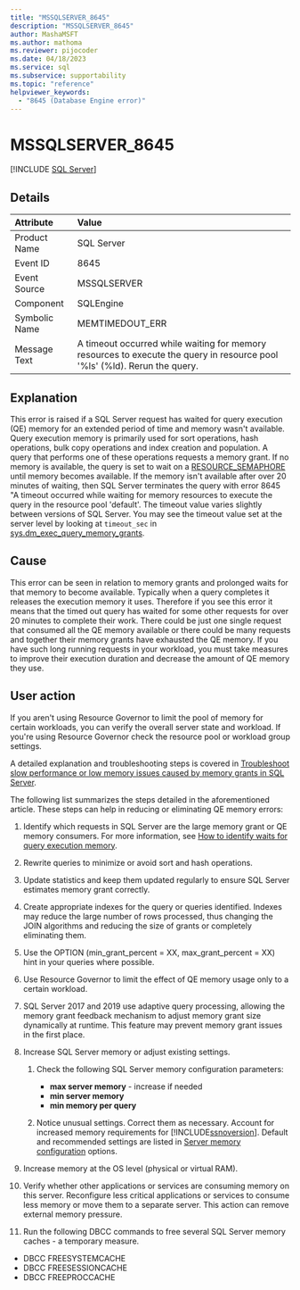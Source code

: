 ```yaml
---
title: "MSSQLSERVER_8645"
description: "MSSQLSERVER_8645"
author: MashaMSFT
ms.author: mathoma
ms.reviewer: pijocoder
ms.date: 04/18/2023
ms.service: sql
ms.subservice: supportability
ms.topic: "reference"
helpviewer_keywords:
  - "8645 (Database Engine error)"
---
```

# MSSQLSERVER_8645

[!INCLUDE [SQL Server](../../includes/applies-to-version/sqlserver.md)]

## Details

| Attribute | Value |
| :--- | :--- |
| Product Name | SQL Server |
| Event ID | 8645 |
| Event Source | MSSQLSERVER |
| Component | SQLEngine |
| Symbolic Name | MEMTIMEDOUT_ERR |
| Message Text | A timeout occurred while waiting for memory resources to execute the query in resource pool '%ls' (%ld). Rerun the query. |

## Explanation

This error is raised if a SQL Server request has waited for query execution (QE) memory for an extended period of time and memory wasn't available. Query execution memory is primarily used for sort operations, hash operations, bulk copy operations and index creation and population. A query that performs one of these operations requests a memory grant. If no memory is available, the query is set to wait on a [RESOURCE_SEMAPHORE](/sql/relational-databases/system-dynamic-management-views/sys-dm-os-wait-stats-transact-sql#resource_semaphore) until memory becomes available. If the memory isn't available after over 20 minutes of waiting, then SQL Server terminates the query with error 8645 "A timeout occurred while waiting for memory resources to execute the query in the resource pool 'default'. The timeout value varies slightly between versions of SQL Server. You may see the timeout value set at the server level by looking at `timeout_sec` in [sys.dm_exec_query_memory_grants](/sql/relational-databases/system-dynamic-management-views/sys-dm-exec-query-memory-grants-transact-sql).

## Cause

This error can be seen in relation to memory grants and prolonged waits for that memory to become available. Typically when a query completes it releases the execution memory it uses. Therefore if you see this error it means that the timed out query has waited for some other requests for over 20 minutes to complete their work. There could be just one single request that consumed all the QE memory available or there could be many requests and together their memory grants have exhausted the QE memory. If you have such long running requests in your workload, you must take measures to improve their execution duration and decrease the amount of QE memory they use.

## User action

If you aren't using Resource Governor to limit the pool of memory for certain workloads, you can verify the overall server state and workload. If you're using Resource Governor check the resource pool or workload group settings.


A detailed explanation and troubleshooting steps is covered in [Troubleshoot slow performance or low memory issues caused by memory grants in SQL Server](/troubleshoot/sql/database-engine/performance/troubleshoot-memory-grant-issues).

The following list summarizes the steps detailed in the aforementioned article. These steps can help in reducing or eliminating QE memory errors:

1. Identify which requests in SQL Server are the large memory grant or QE memory consumers. For more information, see [How to identify waits for query execution memory](/troubleshoot/sql/database-engine/performance/troubleshoot-memory-grant-issues#how-to-identify-waits-for-query-execution-memory).
1. Rewrite queries to minimize or avoid sort and hash operations.
1. Update statistics and keep them updated regularly to ensure SQL Server estimates memory grant correctly.
1. Create appropriate indexes for the query or queries identified. Indexes may reduce the large number of rows processed, thus changing the JOIN algorithms and reducing the size of grants or completely eliminating them.
1. Use the OPTION (min_grant_percent = XX, max_grant_percent = XX) hint in your queries where possible.
1. Use Resource Governor to limit the effect of QE memory usage only to a certain workload.
1. SQL Server 2017 and 2019 use adaptive query processing, allowing the memory grant feedback mechanism to adjust memory grant size dynamically at runtime. This feature may prevent memory grant issues in the first place.
1. Increase SQL Server memory or adjust existing settings.
    1. Check the following SQL Server memory configuration parameters:

       - **max server memory** - increase if needed
       - **min server memory**
       - **min memory per query**

    1. Notice unusual settings. Correct them as necessary. Account for increased memory requirements for [!INCLUDE[ssnoversion](../../includes/ssnoversion-md.md)]. Default and recommended settings are listed in [Server memory configuration](../../database-engine/configure-windows/server-memory-server-configuration-options.md#recommendations) options. 

1. Increase memory at the OS level (physical or virtual RAM).
1. Verify whether other applications or services are consuming memory on this server. Reconfigure less critical applications or services to consume less memory or move them to a separate server. This action can remove external memory pressure.
1. Run the following DBCC commands to free several SQL Server memory caches - a temporary measure.

- DBCC FREESYSTEMCACHE
- DBCC FREESESSIONCACHE
- DBCC FREEPROCCACHE

